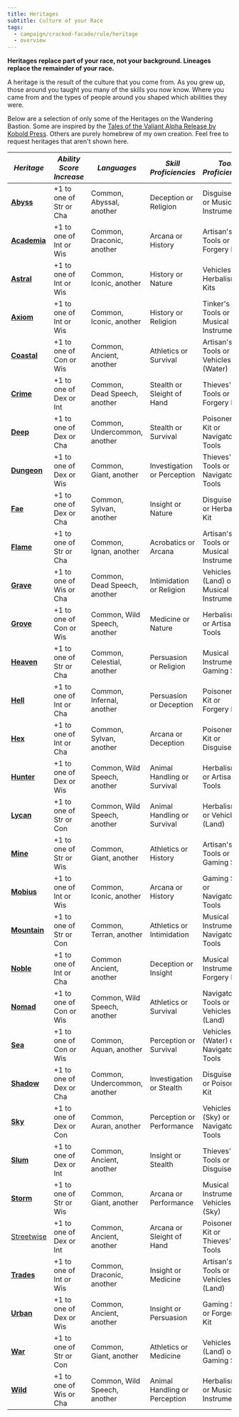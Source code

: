 ```yaml
---
title: Heritages
subtitle: Culture of your Race
tags:
  - campaign/cracked-facade/rule/heritage
  - overview
---
```


**Heritages replace part of your race, not your background. Lineages replace the remainder of your race.**

A heritage is the result of the culture that you come from. As you grew up, those around you taught you many of the skills you now know. Where you came from and the types of people around you shaped which abilities they were.

Below are a selection of only some of the Heritages on the Wandering Bastion. Some are inspired by the [Tales of the Valiant Alpha Release by Kobold Press](https://koboldpress.com/kpstore/product/tales-of-the-valiant-alpha-release-pdf/). Others are purely homebrew of my own creation. Feel free to request heritages that aren't shown here.

| ***Heritage***                | ***Ability Score Increase*** | ***Languages***              | ***Skill Proficiencies***     | ***Tool Proficiencies***                |
| ----------------------------- | ---------------------------- | ---------------------------- | ----------------------------- | --------------------------------------- |
| **[Abyss](abyss.md)**         | +1 to one of Str or Cha      | Common, Abyssal, another     | Deception or Religion         | Disguise Kit or Musical Instrument      |
| **[Academia](academia.md)**   | +1 to one of Int or Wis      | Common, Draconic, another    | Arcana or History             | Artisan's Tools or Forgery Kit          |
| **[Astral](astral.md)**       | +1 to one of Int or Wis      | Common, Iconic, another      | History or Nature             | Vehicles or Herbalism Kits              |
| **[Axiom](axiom.md)**         | +1 to one of Int or Wis      | Common, Iconic, another      | History or Religion           | Tinker's Tools or a Musical Instrument  |
| **[Coastal](coast.md)**       | +1 to one of Con or Wis      | Common, Ancient, another     | Athletics or Survival         | Artisan's Tools or Vehicles (Water)     |
| **[Crime](crime.md)**         | +1 to one of Dex or Int      | Common, Dead Speech, another | Stealth or Sleight of Hand    | Thieves' Tools or Forgery Kit           |
| **[Deep](deep.md)**           | +1 to one of Dex or Cha      | Common, Undercommon, another | Stealth or Survival           | Poisoner's Kit or Navigator's Tools     |
| **[Dungeon](dungeon.md)**     | +1 to one of Dex or Wis      | Common, Giant, another       | Investigation or Perception   | Thieves' Tools or Navigator's Tools     |
| **[Fae](fae.md)**             | +1 to one of Dex or Cha      | Common, Sylvan, another      | Insight or Nature             | Disguise Kit or Herbalism Kit           |
| **[Flame](flame.md)**         | +1 to one of Str or Cha      | Common, Ignan, another       | Acrobatics or Arcana          | Artisan's Tools or Musical Instrument   |
| **[Grave](grave.md)**         | +1 to one of Wis or Cha      | Common, Dead Speech, another | Intimidation or Religion      | Vehicles (Land) or Musical Instrument   |
| **[Grove](grove.md)**         | +1 to one of Con or Wis      | Common, Wild Speech, another | Medicine or Nature            | Herbalism Kit or Artisan's Tools        |
| **[Heaven](heaven.md)**       | +1 to one of Str or Cha      | Common, Celestial, another   | Persuasion or Religion        | Musical Instrument or Gaming Set        |
| **[Hell](hell.md)**           | +1 to one of Int or Cha      | Common, Infernal, another    | Persuasion or Deception       | Poisoner's Kit or Forgery Kit           |
| **[Hex](hex.md)**             | +1 to one of Int or Cha      | Common, Sylvan, another      | Arcana or Deception           | Poisoner's Kit or Disguise Kit          |
| **[Hunter](hunter.md)**       | +1 to one of Dex or Wis      | Common, Wild Speech, another | Animal Handling or Survival   | Herbalism Kit or Artisan's Tools        |
| **[Lycan](./lycan.md)**       | +1 to one of Str or Con      | Common, Wild Speech, another | Animal Handling or Survival   | Herbalism Kit or Vehicles (Land)        |
| **[Mine](mine.md)**           | +1 to one of Str or Wis      | Common, Giant, another       | Athletics or History          | Artisan's Tools or Gaming Set           |
| **[Mobius](mobius.md)**       | +1 to one of Int or Wis      | Common, Iconic, another      | Arcana or History             | Gaming Set or Navigator's Tools         |
| **[Mountain](mountain.md)**   | +1 to one of Str or Con      | Common, Terran, another      | Athletics or Intimidation     | Musical Instrument or Navigator's Tools |
| **[Noble](noble.md)**         | +1 to one of Int or Cha      | Common Ancient, another      | Deception or Insight          | Musical Instrument or Forgery Kit       |
| **[Nomad](nomad.md)**         | +1 to one of Con or Wis      | Common, Wild Speech, another | Athletics or Survival         | Navigator's Tools or Vehicles (Land)    |
| **[Sea](sea.md)**             | +1 to one of Con or Wis      | Common, Aquan, another       | Perception or Survival        | Vehicles (Water) or Navigator's Tools   |
| **[Shadow](shadow.md)**       | +1 to one of Dex or Cha      | Common, Undercommon, another | Investigation or Stealth      | Disguise Kit or Poisoner's Kit          |
| **[Sky](sky.md)**             | +1 to one of Dex or Con      | Common, Auran, another       | Perception or Performance     | Vehicles (Sky) or Navigator's Tools     |
| **[Slum](slum.md)**           | +1 to one of Dex or Int      | Common, Ancient, another     | Insight or Stealth            | Thieves' Tools or Disguise Kit          |
| **[Storm](storm.md)**         | +1 to one of Str or Wis      | Common, Giant, another       | Arcana or Performance         | Musical Instrument or Vehicles (Sky)    |
| [Streetwise](./streetwise.md) | +1 to one of Dex or Int      | Common, Ancient, another     | Arcana or Sleight of Hand     | Poisoner's Kit or Thieves' Tools        |
| **[Trades](trades.md)**       | +1 to one of Int or Wis      | Common, Draconic, another    | Insight or Medicine           | Artisan's Tools or Vehicles (Land)      |
| **[Urban](urban.md)**         | +1 to one of Dex or Wis      | Common, Ancient, another     | Insight or Persuasion         | Gaming Set or Forgery Kit               |
| **[War](war.md)**             | +1 to one of Str or Con      | Common, Giant, another       | Athletics or Medicine         | Vehicles (Land) or Gaming Set           |
| **[Wild](wild.md)**           | +1 to one of Wis or Cha      | Common, Wild Speech, another | Animal Handling or Perception | Herbalism Kit or Musical Instrument     |
